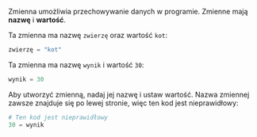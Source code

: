 Zmienna umożliwia przechowywanie danych w programie. Zmienne mają **nazwę** i **wartość**.

Ta zmienna ma nazwę `zwierzę` oraz wartość `kot`:

```python
zwierzę = "kot"
```

Ta zmienna ma nazwę `wynik` i wartość `30`:

```python
wynik = 30
```

Aby utworzyć zmienną, nadaj jej nazwę i ustaw wartość. Nazwa zmiennej zawsze znajduje się po lewej stronie, więc ten kod jest nieprawidłowy:

```python
# Ten kod jest nieprawidłowy
30 = wynik      
```
